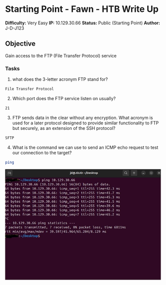 # Starting Point - Fawn - HTB Write Up 

**Difficulty:** Very Easy 
**IP:** 10.129.30.66
**Status:** Public (Starting Point) 
**Author:** J-D-J123 

## Objective 
Gain access to the FTP (File Transfer Protocol) service 

### Tasks

1. what does the 3-letter acronym FTP stand for?
```bash
File Transfer Protocol
```

2. Which port does the FTP service listen on usually?
```bash
21
```

3. FTP sends data in the clear without any encryption. What acronym is used for a later protocol designed to provide 
similar functionality to FTP but securely, as an extension of the SSH protocol?
```bash
SFTP
``` 

4. What is the command we can use to send an ICMP echo request to test our connection to the target?
```bash
ping
```

![ping results](media/Ping.JPG)
